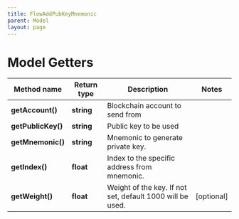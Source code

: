 ```yaml
---
title: FlowAddPubKeyMnemonic
parent: Model
layout: page
---
```


# Model Getters

Method name | Return type | Description | Notes
------------ | ------------- | ------------- | -------------
**getAccount()** | **string** | Blockchain account to send from |
**getPublicKey()** | **string** | Public key to be used |
**getMnemonic()** | **string** | Mnemonic to generate private key. |
**getIndex()** | **float** | Index to the specific address from mnemonic. |
**getWeight()** | **float** | Weight of the key. If not set, default 1000 will be used. | [optional]

